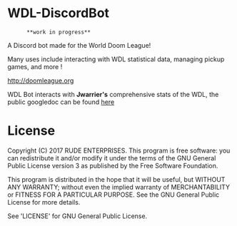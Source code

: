 # WDL-DiscordBot

          **work in progress**
A Discord bot made for the World Doom League!

Many uses include interacting with WDL statistical data, managing pickup games, and more !

http://doomleague.org



WDL Bot interacts with **Jwarrier's** comprehensive stats of the WDL, the public googledoc can be found [here](https://docs.google.com/spreadsheets/d/1aNmdUyvBTXN732ONNwZ1l-PrUBxSSLIFK0OjdNBfkrM/edit#gid=2078033722 "Jwarrier's WDLSTATS")

# License

Copyright (C) 2017 RUDE ENTERPRISES.
This program is free software: you can redistribute it and/or modify
it under the terms of the GNU General Public License version 3 as published by
the Free Software Foundation.

This program is distributed in the hope that it will be useful,
but WITHOUT ANY WARRANTY; without even the implied warranty of
MERCHANTABILITY or FITNESS FOR A PARTICULAR PURPOSE.  See the
GNU General Public License for more details.

See 'LICENSE' for GNU General Public License.